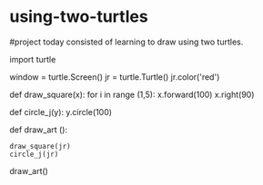 # using-two-turtles
#project today consisted of learning to draw using two turtles. 

import turtle

window = turtle.Screen()
jr = turtle.Turtle()
jr.color('red')

def draw_square(x):
    for i in range (1,5):
        x.forward(100)
        x.right(90)

def circle_j(y):
    y.circle(100)

def draw_art ():

    draw_square(jr)
    circle_j(jr)

draw_art()
